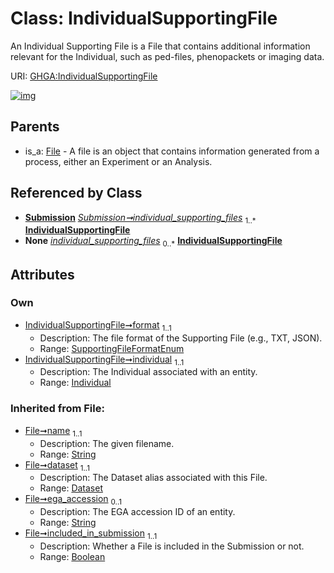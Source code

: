 
# Class: IndividualSupportingFile


An Individual Supporting File is a File that contains additional information relevant for the Individual, such as ped-files, phenopackets or imaging data.

URI: [GHGA:IndividualSupportingFile](https://w3id.org/GHGA/IndividualSupportingFile)


[![img](https://yuml.me/diagram/nofunky;dir:TB/class/[Submission],[Individual]<individual%201..1-%20[IndividualSupportingFile&#124;format:SupportingFileFormatEnum;name(i):string;ega_accession(i):string%20%3F;included_in_submission(i):boolean;alias(i):string],[Submission]++-%20individual_supporting_files%201..*>[IndividualSupportingFile],[Submission]-%20individual_supporting_files(i)%200..*>[IndividualSupportingFile],[File]^-[IndividualSupportingFile],[Individual],[File],[Dataset])](https://yuml.me/diagram/nofunky;dir:TB/class/[Submission],[Individual]<individual%201..1-%20[IndividualSupportingFile&#124;format:SupportingFileFormatEnum;name(i):string;ega_accession(i):string%20%3F;included_in_submission(i):boolean;alias(i):string],[Submission]++-%20individual_supporting_files%201..*>[IndividualSupportingFile],[Submission]-%20individual_supporting_files(i)%200..*>[IndividualSupportingFile],[File]^-[IndividualSupportingFile],[Individual],[File],[Dataset])

## Parents

 *  is_a: [File](File.md) - A file is an object that contains information generated from a process, either an Experiment or an Analysis.

## Referenced by Class

 *  **[Submission](Submission.md)** *[Submission➞individual_supporting_files](Submission_individual_supporting_files.md)*  <sub>1..\*</sub>  **[IndividualSupportingFile](IndividualSupportingFile.md)**
 *  **None** *[individual_supporting_files](individual_supporting_files.md)*  <sub>0..\*</sub>  **[IndividualSupportingFile](IndividualSupportingFile.md)**

## Attributes


### Own

 * [IndividualSupportingFile➞format](IndividualSupportingFile_format.md)  <sub>1..1</sub>
     * Description: The file format of the Supporting File (e.g., TXT, JSON).
     * Range: [SupportingFileFormatEnum](SupportingFileFormatEnum.md)
 * [IndividualSupportingFile➞individual](IndividualSupportingFile_individual.md)  <sub>1..1</sub>
     * Description: The Individual associated with an entity.
     * Range: [Individual](Individual.md)

### Inherited from File:

 * [File➞name](File_name.md)  <sub>1..1</sub>
     * Description: The given filename.
     * Range: [String](types/String.md)
 * [File➞dataset](File_dataset.md)  <sub>1..1</sub>
     * Description: The Dataset alias associated with this File.
     * Range: [Dataset](Dataset.md)
 * [File➞ega_accession](File_ega_accession.md)  <sub>0..1</sub>
     * Description: The EGA accession ID of an entity.
     * Range: [String](types/String.md)
 * [File➞included_in_submission](File_included_in_submission.md)  <sub>1..1</sub>
     * Description: Whether a File is included in the Submission or not.
     * Range: [Boolean](types/Boolean.md)
